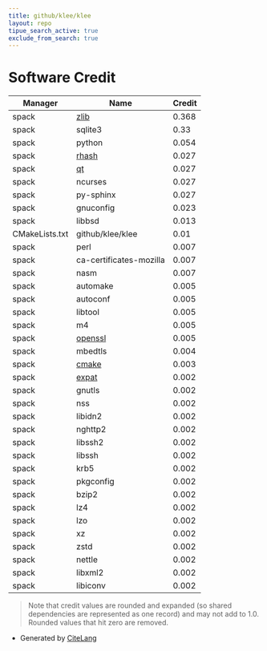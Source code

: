 ```yaml
---
title: github/klee/klee
layout: repo
tipue_search_active: true
exclude_from_search: true
---
```

# Software Credit

|Manager|Name|Credit|
|-------|----|------|
|spack|[zlib](https://zlib.net)|0.368|
|spack|sqlite3|0.33|
|spack|python|0.054|
|spack|[rhash](https://sourceforge.net/projects/rhash/)|0.027|
|spack|[qt](https://qt.io)|0.027|
|spack|ncurses|0.027|
|spack|py-sphinx|0.027|
|spack|gnuconfig|0.023|
|spack|libbsd|0.013|
|CMakeLists.txt|github/klee/klee|0.01|
|spack|perl|0.007|
|spack|ca-certificates-mozilla|0.007|
|spack|nasm|0.007|
|spack|automake|0.005|
|spack|autoconf|0.005|
|spack|libtool|0.005|
|spack|m4|0.005|
|spack|[openssl](https://www.openssl.org)|0.005|
|spack|mbedtls|0.004|
|spack|[cmake](https://www.cmake.org)|0.003|
|spack|[expat](https://libexpat.github.io/)|0.002|
|spack|gnutls|0.002|
|spack|nss|0.002|
|spack|libidn2|0.002|
|spack|nghttp2|0.002|
|spack|libssh2|0.002|
|spack|libssh|0.002|
|spack|krb5|0.002|
|spack|pkgconfig|0.002|
|spack|bzip2|0.002|
|spack|lz4|0.002|
|spack|lzo|0.002|
|spack|xz|0.002|
|spack|zstd|0.002|
|spack|nettle|0.002|
|spack|libxml2|0.002|
|spack|libiconv|0.002|


> Note that credit values are rounded and expanded (so shared dependencies are represented as one record) and may not add to 1.0. Rounded values that hit zero are removed.


- Generated by [CiteLang](https://github.com/vsoch/citelang)
